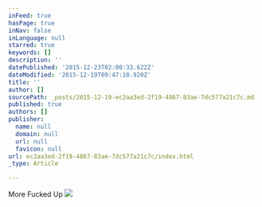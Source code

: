 ```yaml
---
inFeed: true
hasPage: true
inNav: false
inLanguage: null
starred: true
keywords: []
description: ''
datePublished: '2015-12-23T02:00:33.622Z'
dateModified: '2015-12-19T09:47:10.920Z'
title: ''
author: []
sourcePath: _posts/2015-12-19-ec2aa3ed-2f19-4867-83ae-7dc577a21c7c.md
published: true
authors: []
publisher:
  name: null
  domain: null
  url: null
  favicon: null
url: ec2aa3ed-2f19-4867-83ae-7dc577a21c7c/index.html
_type: Article

---
```

More Fucked Up
![](https://the-grid-user-content.s3-us-west-2.amazonaws.com/5bde8fd9-6e24-4565-a1eb-ad3541080035.jpg)
